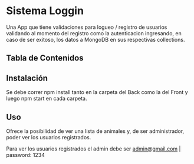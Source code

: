 # Sistema Loggin

Una App que tiene validaciones para logueo / registro de usuarios validando al momento del registro como la autenticacion ingresando, en caso de ser exitoso, los datos a MongoDB en sus respectivas collections.

## Tabla de Contenidos

## Instalación

Se debe correr npm install tanto en la carpeta del Back como la del Front y luego npm start en cada carpeta.

## Uso

Ofrece la posibilidad de ver una lista de animales y, de ser administrador, poder ver los usuarios registrados.

Para ver los usuarios registrados el admin debe ser admin@gmail.com | password: 1234


